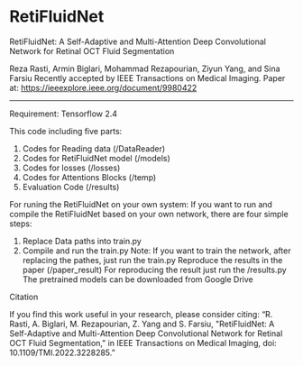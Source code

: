 # RetiFluidNet
RetiFluidNet: A Self-Adaptive and Multi-Attention Deep Convolutional Network for Retinal OCT Fluid Segmentation

Reza Rasti, Armin Biglari, Mohammad Rezapourian, Ziyun Yang, and Sina Farsiu
Recently accepted by IEEE Transactions on Medical Imaging.
Paper at: https://ieeexplore.ieee.org/document/9980422
________________________________________
Requirement: Tensorflow 2.4

This code including five parts:
1.	Codes for Reading data (/DataReader)
2.	Codes for RetiFluidNet model (/models)
3.	Codes for losses (/losses)
4.  Codes for Attentions Blocks (/temp)
5.	Evaluation Code (/results)

For runing the RetiFluidNet on your own system: 
If you want to run and compile the RetiFluidNet based on your own network, there are four simple steps:
1.	Replace Data paths into train.py
2.	Compile and run the train.py
Note: If you want to train the network, after replacing the pathes, just run the train.py
Reproduce the results in the paper (/paper_result)
For reproducing the result just run the /results.py
The pretrained models can be downloaded from Google Drive

Citation

If you find this work useful in your research, please consider citing:
“R. Rasti, A. Biglari, M. Rezapourian, Z. Yang and S. Farsiu, "RetiFluidNet: A Self-Adaptive and Multi-Attention Deep Convolutional Network for Retinal OCT Fluid Segmentation," in IEEE Transactions on Medical Imaging, doi: 10.1109/TMI.2022.3228285.”


